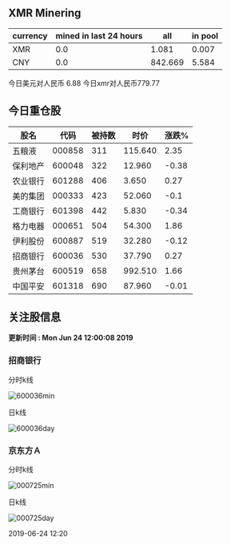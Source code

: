 ## XMR Minering

|currency|mined in last 24 hours|all|in pool|
|---|---|---|---|
|XMR|0.0|1.081|0.007|
|CNY|0.0|842.669|5.584|

今日美元对人民币 6.88	今日xmr对人民币779.77


## 今日重仓股 

|股名|代码|被持数|时价|涨跌%|
|---|---|---|---|---|
|五粮液|000858|311|115.640|2.35|
|保利地产|600048|322|12.960|-0.38|
|农业银行|601288|406|3.650|0.27|
|美的集团|000333|423|52.060|-0.1|
|工商银行|601398|442|5.830|-0.34|
|格力电器|000651|504|54.300|1.86|
|伊利股份|600887|519|32.280|-0.12|
|招商银行|600036|530|37.790|0.27|
|贵州茅台|600519|658|992.510|1.66|
|中国平安|601318|690|87.960|-0.01|

## 关注股信息
**更新时间 : Mon Jun 24 12:00:08 2019**
### 招商银行 
分时k线

![600036min](http://image.sinajs.cn/newchart/min/n/sh600036.gif)

日k线

![600036day](http://image.sinajs.cn/newchart/daily/n/sh600036.gif)

### 京东方Ａ 
分时k线

![000725min](http://image.sinajs.cn/newchart/min/n/sz000725.gif)

日k线

![000725day](http://image.sinajs.cn/newchart/daily/n/sz000725.gif)

2019-06-24 12:20
